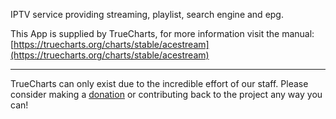 IPTV service providing streaming, playlist, search engine and epg.

This App is supplied by TrueCharts, for more information visit the manual: [https://truecharts.org/charts/stable/acestream](https://truecharts.org/charts/stable/acestream)

---

TrueCharts can only exist due to the incredible effort of our staff.
Please consider making a [donation](https://truecharts.org/sponsor) or contributing back to the project any way you can!
